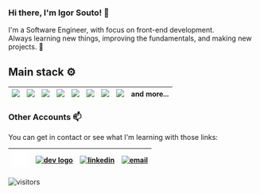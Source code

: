 ### Hi there, I'm Igor Souto! 👋 

I'm a Software Engineer, with focus on front-end development.  
Always learning new things, improving the fundamentals, and making new projects. 🚀  


## Main stack ⚙️

| <img height="40px" src="https://cdn.svgporn.com/logos/html-5.svg"> | <img height="40px" src="https://cdn.svgporn.com/logos/css-3.svg"> | <img height="40px" src="https://cdn.svgporn.com/logos/javascript.svg"> |  <img height="40px" src="https://i.ibb.co/VNPqfYw/Stylus-logo-svg.png"> | <img height="40px" src="https://cdn.svgporn.com/logos/vue.svg"> | <img height="40px" src="https://i.ibb.co/mGV04pc/320px-React-icon-svg.png">  | <img height="40px" src="https://i.ibb.co/MGPxg7q/nodejs-logo-FBE122-E377-seeklogo-com.png"> | <img height ="40px" src="https://i.ibb.co/HCj91Cj/docker-13-1175230.png"> | **and more...** |
|---|---|---|---|---|---|---|---|---|


### Other Accounts 📫

You can get in contact or see what I'm learning with those links:

| [<img src="https://raw.githubusercontent.com/Delta456/Delta456/master/img/github.png" alt="github logo" width="34">](https://github.com/soutoigor) | [<img src="https://raw.githubusercontent.com/Delta456/Delta456/master/img/dev.png" alt="dev logo" width="24">](https://dev.to/soutoigor)| [<img src="https://i.ibb.co/H2fR0d7/download.png" alt="linkedin" width="24">](https://www.linkedin.com/in/igor-souto/)| [<img src="https://i.ibb.co/KK7YJ1D/gmail-email-logo-png-16.png" alt="email" width="24">](mailto:igor_souto@outlook.com)| 
|---|---|---|---|

![visitors](https://visitor-badge.glitch.me/badge?page_id=soutoigor.soutoigor)
